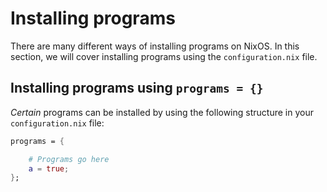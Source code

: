 # Installing programs

There are many different ways of installing programs on NixOS. In this section, we will cover installing programs using the `configuration.nix` file.

## Installing programs using `programs = {}`

_Certain_ programs can be installed by using the following structure in your `configuration.nix` file:

```nix
programs = {

	# Programs go here
	a = true;
};
```
